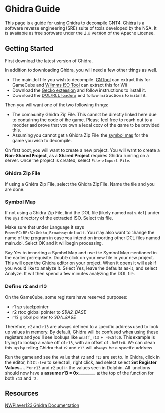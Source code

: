 # Ghidra Guide

This page is a guide for using Ghidra to decompile GNT4. [Ghidra](https://ghidra-sre.org/) is a software reverse engineering (SRE) suite of tools developed by the NSA. It is available as free software under the 2.0 version of the Apache License.

## Getting Started

First download the latest version of Ghidra.

In addition to downloading Ghidra, you will need a few other things as well.

- The main.dol file you wish to decompile. [GNTool](https://github.com/NicholasMoser/GNTool) can extract this for GameCube and [Wiimms ISO Tool](https://wit.wiimm.de/) can extract this for Wii
- Download the [Gecko extension](https://github.com/aldelaro5/ghidra-gekko-broadway-lang) and follow instructions to install it.
- Download the [DOL/REL loaders](https://github.com/Cuyler36/Ghidra-GameCube-Loader) and follow instructions to install it.

Then you will want one of the two following things:

- The community Ghidra Zip File. This cannot be directly linked here due to containing the code of the game. Please feel free to reach out to a modder and prove that you own a legal copy of the game to be provided this.
- Assuming you cannot get a Ghidra Zip File, the [symbol map](/general/docs/guides/symbol_maps.md) for the game you wish to decompile.

On first boot, you will want to create a new project. You will want to create a **Non-Shared Project**, as a **Shared Project** requires Ghidra running on a server. Once the project is created, select `File->Import File`.

### Ghidra Zip File

If using a Ghidra Zip File, select the Ghidra Zip File. Name the file and you are done.

### Symbol Map

If not using a Ghidra Zip File, find the DOL file (likely named `main.dol`) under the `sys` directory of the extracted ISO. Select this file.

Make sure that under Language it says `PowerPC:BE:32:Gekko_Broadway:default`. You may also want to change the name of the program in case you intend on importing other DOL files named main.dol. Select OK and it will begin processing.

Say Yes to importing a Symbol Map and use the Symbol Map mentioned in the earlier prerequisite. Double click on your new file in your new project. This will open the Ghidra editor on your project. When it opens it will ask if you would like to analyze it. Select Yes, leave the defaults as-is, and select Analyze. It will then spend a few minutes analyzing the DOL file.

### Define r2 and r13

On the GameCube, some registers have reserved purposes:

- r1 sp stackpointer
- r2 rtoc global pointer to _SDA2_BASE_
- r13 global pointer to _SDA_BASE_

Therefore, `r2` and `r13` are always defined to a specific address used to look up values in memory. By default, Ghidra will be confused when using these registers and you'll see lookups like `unaff_r13 + -0x5fc0`. This example is trying to lookup a value off of `r13`, with an offset of `-0x5fc0`. We can clean this up by telling Ghidra that `r2` and `r13` will always be a specific address.

Run the game and see the value that `r2` and `r13` are set to. In Ghidra, click in the editor, hit `Ctrl+A` to select all, right click, and select select **Set Register Values...**. For `r13` and `r2` put in the values seen in Dolphin. All functions should now have a **assume r13 = 0x________** at the top of the function for both `r13` and `r2`.

## Resources

[NWPlayer123 Ghidra Documentation](https://github.com/NWPlayer123/Resources/blob/bbf25e24ed9990d6421426320ad71b7cc6b1e561/Ghidra/Ghidra.md)
